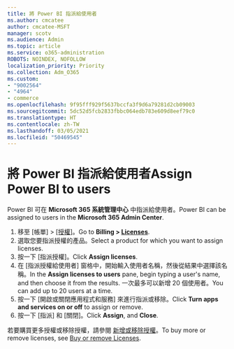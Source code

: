 ```yaml
---
title: 將 Power BI 指派給使用者
ms.author: cmcatee
author: cmcatee-MSFT
manager: scotv
ms.audience: Admin
ms.topic: article
ms.service: o365-administration
ROBOTS: NOINDEX, NOFOLLOW
localization_priority: Priority
ms.collection: Adm_O365
ms.custom:
- "9002564"
- "4964"
- commerce
ms.openlocfilehash: 9f95fff929f5637bccfa3f9d6a79281d2cb09003
ms.sourcegitcommit: 5dc52d5fcb2833fbbc064edb783e609d8eef79c0
ms.translationtype: HT
ms.contentlocale: zh-TW
ms.lasthandoff: 03/05/2021
ms.locfileid: "50469545"
---
```

# <a name="assign-power-bi-to-users"></a><span data-ttu-id="029c1-102">將 Power BI 指派給使用者</span><span class="sxs-lookup"><span data-stu-id="029c1-102">Assign Power BI to users</span></span>

<span data-ttu-id="029c1-103">Power BI 可在 **Microsoft 365 系統管理中心** 中指派給使用者。</span><span class="sxs-lookup"><span data-stu-id="029c1-103">Power BI can be assigned to users in the **Microsoft 365 Admin Center**.</span></span>  

1. <span data-ttu-id="029c1-104">移至 [帳單] > [[授權]](https://go.microsoft.com/fwlink/p/?linkid=842264)。</span><span class="sxs-lookup"><span data-stu-id="029c1-104">Go to **Billing > [Licenses](https://go.microsoft.com/fwlink/p/?linkid=842264)**.</span></span>
2. <span data-ttu-id="029c1-105">選取您要指派授權的產品。</span><span class="sxs-lookup"><span data-stu-id="029c1-105">Select a product for which you want to assign licenses.</span></span>
3. <span data-ttu-id="029c1-106">按一下 [指派授權]。</span><span class="sxs-lookup"><span data-stu-id="029c1-106">Click **Assign licenses**.</span></span>
4. <span data-ttu-id="029c1-107">在 [指派授權給使用者] 窗格中，開始輸入使用者名稱，然後從結果中選擇該名稱。</span><span class="sxs-lookup"><span data-stu-id="029c1-107">In the **Assign licenses to users** pane, begin typing a user's name, and then choose it from the results.</span></span> <span data-ttu-id="029c1-108">一次最多可以新增 20 個使用者。</span><span class="sxs-lookup"><span data-stu-id="029c1-108">You can add up to 20 users at a time.</span></span>
5. <span data-ttu-id="029c1-109">按一下 [開啟或關閉應用程式和服務] 來進行指派或移除。</span><span class="sxs-lookup"><span data-stu-id="029c1-109">Click **Turn apps and services on or off** to assign or remove.</span></span>
6. <span data-ttu-id="029c1-110">按一下 [指派] 和 [關閉]。</span><span class="sxs-lookup"><span data-stu-id="029c1-110">Click **Assign**, and **Close**.</span></span>

<span data-ttu-id="029c1-111">若要購買更多授權或移除授權，請參閱 [新增或移除授權](https://docs.microsoft.com/microsoft-365/commerce/licenses/buy-licenses#buy-or-remove-licenses-for-your-business-subscription)。</span><span class="sxs-lookup"><span data-stu-id="029c1-111">To buy more or remove licenses, see [Buy or remove Licenses](https://docs.microsoft.com/microsoft-365/commerce/licenses/buy-licenses#buy-or-remove-licenses-for-your-business-subscription).</span></span>